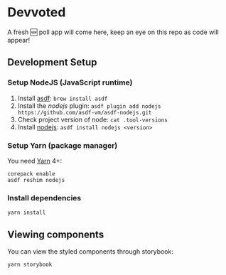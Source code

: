# Devvoted

A fresh 🆕 poll app will come here, keep an eye on this repo as code will appear!

## Development Setup

### Setup NodeJS (JavaScript runtime)

1. Install [asdf](https://asdf-vm.com/): `brew install asdf`
2. Install the _nodejs_ plugin: `asdf plugin add nodejs https://github.com/asdf-vm/asdf-nodejs.git`
3. Check project version of node: `cat .tool-versions`
4. Install [nodejs](https://nodejs.org/en): `asdf install nodejs <version>`

### Setup Yarn (package manager)

You need [Yarn](https://yarnpkg.com/getting-started/install) 4+:

```
corepack enable
asdf reshim nodejs
```

### Install dependencies

```
yarn install
```

## Viewing components

You can view the styled components through storybook:

```sh
yarn storybook
```
